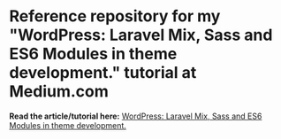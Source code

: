 # Reference repository for my "WordPress: Laravel Mix, Sass and ES6 Modules in theme development." tutorial at Medium.com

**Read the article/tutorial here:** [WordPress: Laravel Mix, Sass and ES6 Modules in theme development.](http://bit.ly/wplaravelmixtut)
